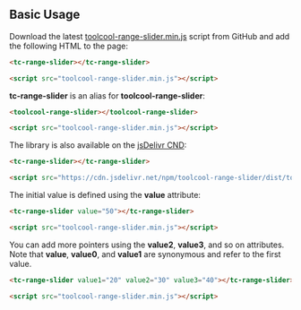 ## Basic Usage

Download the latest [toolcool-range-slider.min.js](https://github.com/toolcool-org/toolcool-range-slider/blob/main/dist/toolcool-range-slider.min.js) script from GitHub and add the following HTML to the page:

```html
<tc-range-slider></tc-range-slider>

<script src="toolcool-range-slider.min.js"></script>
```

<div class="my-12 flex justify-center">
    <tc-range-slider></tc-range-slider>
</div>

**tc-range-slider** is an alias for **toolcool-range-slider**:

```html
<toolcool-range-slider></toolcool-range-slider>

<script src="toolcool-range-slider.min.js"></script>
```

The library is also available on the [jsDelivr CND](https://www.jsdelivr.com/package/npm/toolcool-range-slider):

```html
<tc-range-slider></tc-range-slider>

<script src="https://cdn.jsdelivr.net/npm/toolcool-range-slider/dist/toolcool-range-slider.min.js"></script>
```

The initial value is defined using the **value** attribute:

```html
<tc-range-slider value="50"></tc-range-slider>

<script src="toolcool-range-slider.min.js"></script>
```

<div class="my-12 flex justify-center">
    <tc-range-slider value="50"></tc-range-slider>
</div>

You can add more pointers using the **value2**, **value3**, and so on attributes. Note that **value**, **value0**, and **value1** are synonymous and refer to the first value.

```html
<tc-range-slider value1="20" value2="30" value3="40"></tc-range-slider>

<script src="toolcool-range-slider.min.js"></script>
```

<div class="my-12 flex justify-center">
    <tc-range-slider value1="20" value2="50" value3="80"></tc-range-slider>
</div>



